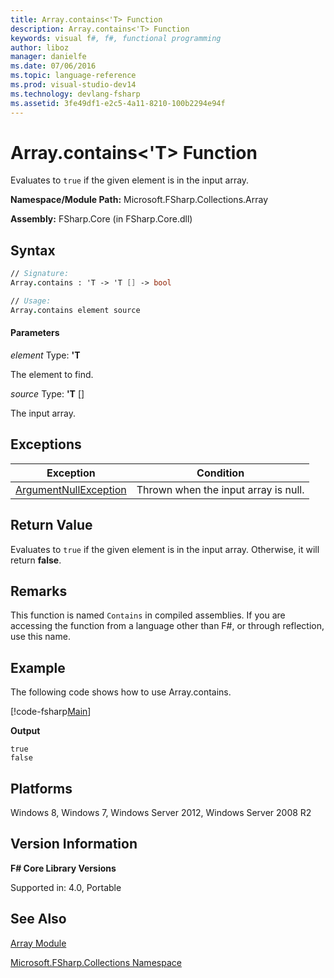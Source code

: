 ```yaml
---
title: Array.contains<'T> Function
description: Array.contains<'T> Function
keywords: visual f#, f#, functional programming
author: liboz
manager: danielfe
ms.date: 07/06/2016
ms.topic: language-reference
ms.prod: visual-studio-dev14
ms.technology: devlang-fsharp
ms.assetid: 3fe49df1-e2c5-4a11-8210-100b2294e94f
---
```


# Array.contains<'T> Function

Evaluates to `true` if the given element is in the input array.

**Namespace/Module Path:** Microsoft.FSharp.Collections.Array

**Assembly:** FSharp.Core (in FSharp.Core.dll)

## Syntax

```fsharp
// Signature:
Array.contains : 'T -> 'T [] -> bool

// Usage:
Array.contains element source
```

#### Parameters
*element*
Type: **'T**

The element to find.

*source*
Type: **'T** [[]](https://msdn.microsoft.com/library/def20292-9aae-4596-9275-b94e594f8493)

The input array.

## Exceptions

|Exception|Condition|
|----|----|
|[ArgumentNullException](https://msdn.microsoft.com/library/system.argumentnullexception.aspx)|Thrown when the input array is null.|

## Return Value

Evaluates to `true` if the given element is in the input array. Otherwise, it will return **false**.

## Remarks
This function is named `Contains` in compiled assemblies. If you are accessing the function from a language other than F#, or through reflection, use this name.

## Example

The following code shows how to use Array.contains.

[!code-fsharp[Main](~/samples/snippets/fsharp/arrays/snippet511.fs)]

**Output**

```
true
false
```

## Platforms
Windows 8, Windows 7, Windows Server 2012, Windows Server 2008 R2

## Version Information
**F# Core Library Versions**

Supported in: 4.0, Portable

## See Also

[Array Module](array-module.md)

[Microsoft.FSharp.Collections Namespace](../Microsoft.FSharp.Collections-Namespace-%5BFSharp%5D.md)
